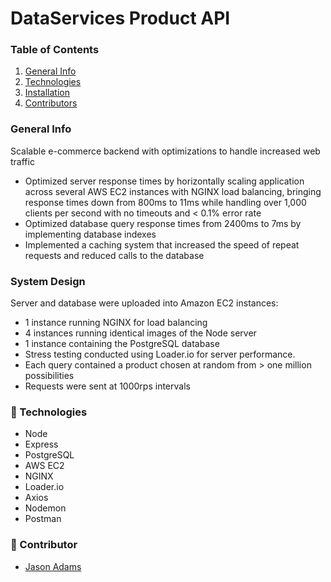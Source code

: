 # DataServices Product API

### Table of Contents

1. [General Info](#🌴-General-Info)
2. [Technologies](#🧪-Technologies)
3. [Installation](#🚀-Installation)
4. [Contributors](#🤝-Contributors)

### General Info

Scalable e-commerce backend with optimizations to handle increased web traffic

* Optimized server response times by horizontally scaling application across several AWS EC2 instances with NGINX load balancing, bringing response times down from 800ms to 11ms while handling over 1,000 clients per second with no timeouts and < 0.1% error rate
* Optimized database query response times from 2400ms to 7ms by implementing database indexes
* Implemented a caching system that increased the speed of repeat requests and reduced calls to the database

### System Design
Server and database were uploaded into Amazon EC2 instances:
* 1 instance running NGINX for load balancing
* 4 instances running identical images of the Node server
* 1 instance containing the PostgreSQL database
* Stress testing conducted using Loader.io for server performance.
* Each query contained a product chosen at random from > one million possibilities
* Requests were sent at 1000rps intervals




### 🧪 Technologies

* Node
* Express
* PostgreSQL
* AWS EC2
* NGINX
* Loader.io
* Axios
* Nodemon
* Postman

### 🤝 Contributor

- [Jason Adams](https://www.linkedin.com/in/jason-adams-b88086146/)


